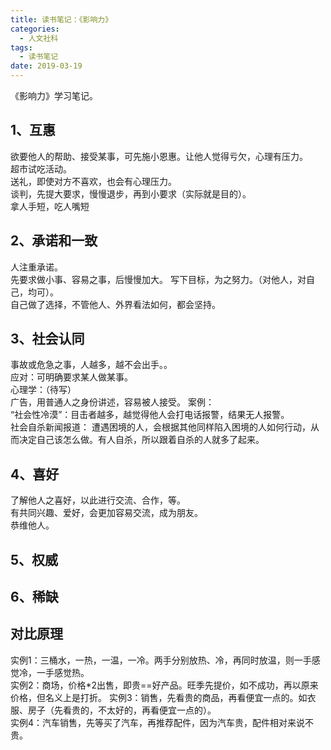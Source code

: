 ```yaml
---
title: 读书笔记：《影响力》
categories:
  - 人文社科
tags:
  - 读书笔记
date: 2019-03-19
---
```


《影响力》学习笔记。
<!-- more -->

## 1、互惠
欲要他人的帮助、接受某事，可先施小恩惠。让他人觉得亏欠，心理有压力。  
超市试吃活动。  
送礼，即使对方不喜欢，也会有心理压力。  
谈判，先提大要求，慢慢退步，再到小要求（实际就是目的）。  
拿人手短，吃人嘴短  

## 2、承诺和一致
人注重承诺。  
先要求做小事、容易之事，后慢慢加大。
写下目标，为之努力。（对他人，对自己，均可）。  
自己做了选择，不管他人、外界看法如何，都会坚持。  

## 3、社会认同
事故或危急之事，人越多，越不会出手。。  
应对：可明确要求某人做某事。  
心理学：（待写）  
广告，用普通人之身份讲述，容易被人接受。
案例：  
“社会性冷漠”：目击者越多，越觉得他人会打电话报警，结果无人报警。  
社会自杀新闻报道：  遭遇困境的人，会根据其他同样陷入困境的人如何行动，从而决定自己该怎么做。有人自杀，所以跟着自杀的人就多了起来。

## 4、喜好
了解他人之喜好，以此进行交流、合作，等。  
有共同兴趣、爱好，会更加容易交流，成为朋友。  
恭维他人。  


## 5、权威

## 6、稀缺


## 对比原理
实例1：三桶水，一热，一温，一冷。两手分别放热、冷，再同时放温，则一手感觉冷，一手感觉热。  
实例2：商场，价格*2出售，即贵==好产品。旺季先提价，如不成功，再以原来价格，但名义上是打折。 
实例3：销售，先看贵的商品，再看便宜一点的。如衣服、房子（先看贵的，不太好的，再看便宜一点的）。  
实例4：汽车销售，先等买了汽车，再推荐配件，因为汽车贵，配件相对来说不贵。  
